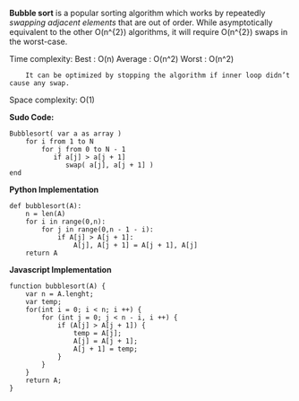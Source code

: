 **Bubble sort** is a popular sorting algorithm which works by repeatedly *swapping adjacent elements* that are out of order. While asymptotically equivalent to the other O(n^{2}) algorithms, it will require O(n^{2}) swaps in the worst-case.

Time complexity:
        Best : O(n)
        Average : O(n^2)
        Worst : O(n^2)

        It can be optimized by stopping the algorithm if inner loop didn’t cause any swap.

Space complexity: O(1)


**Sudo Code:**

```
Bubblesort( var a as array )
    for i from 1 to N
        for j from 0 to N - 1
           if a[j] > a[j + 1]
              swap( a[j], a[j + 1] )
end

```

**Python Implementation**

```
def bubblesort(A):
    n = len(A)
    for i in range(0,n):
        for j in range(0,n - 1 - i):
            if A[j] > A[j + 1]:
                A[j], A[j + 1] = A[j + 1], A[j]
    return A

```

**Javascript Implementation**

```
function bubblesort(A) {
    var n = A.lenght;
    var temp;
    for(int i = 0; i < n; i ++) {
        for (int j = 0; j < n - i, i ++) {
            if (A[j] > A[j + 1]) {
                temp = A[j];
                A[j] = A[j + 1];
                A[j + 1] = temp;
            }
        }
    }
    return A;
}

```
